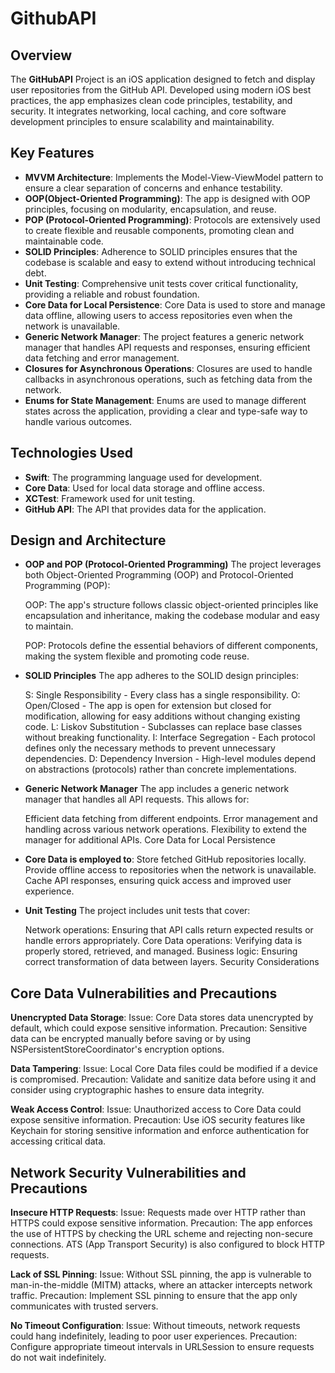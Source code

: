 # GithubAPI
## Overview

The **GitHubAPI** Project is an iOS application designed to fetch and display user repositories from the GitHub API. Developed using modern iOS best practices, the app emphasizes clean code principles, testability, and security. It integrates networking, local caching, and core software development principles to ensure scalability and maintainability.

## Key Features

- **MVVM Architecture**: Implements the Model-View-ViewModel pattern to ensure a clear separation of concerns and enhance testability.
- **OOP(Object-Oriented Programming)**: The app is designed with OOP principles, focusing on modularity, encapsulation, and reuse.
- **POP (Protocol-Oriented Programming)**: Protocols are extensively used to create flexible and reusable components, promoting clean and maintainable code.
- **SOLID Principles**: Adherence to SOLID principles ensures that the codebase is scalable and easy to extend without introducing technical debt.
- **Unit Testing**: Comprehensive unit tests cover critical functionality, providing a reliable and robust foundation.
- **Core Data for Local Persistence**: Core Data is used to store and manage data offline, allowing users to access repositories even when the network is unavailable.
- **Generic Network Manager**: The project features a generic network manager that handles API requests and responses, ensuring efficient data fetching and error management.
- **Closures for Asynchronous Operations**: Closures are used to handle callbacks in asynchronous operations, such as fetching data from the network.
- **Enums for State Management**: Enums are used to manage different states across the application, providing a clear and type-safe way to handle various outcomes.

  
## Technologies Used

- **Swift**: The programming language used for development.
- **Core Data**: Used for local data storage and offline access.
- **XCTest**: Framework used for unit testing.
- **GitHub API**: The API that provides data for the application.

## Design and Architecture

- **OOP and POP (Protocol-Oriented Programming)**
     The project leverages both Object-Oriented Programming (OOP) and Protocol-Oriented Programming (POP):

     OOP: The app's structure follows classic object-oriented principles like encapsulation and inheritance, making the codebase modular and easy to maintain.

     POP: Protocols define the essential behaviors of different components, making the system flexible and promoting code reuse.

- **SOLID Principles**
    The app adheres to the SOLID design principles:

    S: Single Responsibility - Every class has a single responsibility.
    O: Open/Closed - The app is open for extension but closed for modification, allowing for easy additions without changing existing code.
    L: Liskov Substitution - Subclasses can replace base classes without breaking functionality.
    I: Interface Segregation - Each protocol defines only the necessary methods to prevent unnecessary dependencies.
    D: Dependency Inversion - High-level modules depend on abstractions (protocols) rather than concrete implementations.

- **Generic Network Manager**
    The app includes a generic network manager that handles all API requests. This allows for:

    Efficient data fetching from different endpoints.
    Error management and handling across various network operations.
    Flexibility to extend the manager for additional APIs.
    Core Data for Local Persistence

- **Core Data is employed to**:
    Store fetched GitHub repositories locally.
    Provide offline access to repositories when the network is unavailable.
    Cache API responses, ensuring quick access and improved user experience.

- **Unit Testing**
    The project includes unit tests that cover:

    Network operations: Ensuring that API calls return expected results or handle errors appropriately.
    Core Data operations: Verifying data is properly stored, retrieved, and managed.
    Business logic: Ensuring correct transformation of data between layers.
    Security Considerations

## Core Data Vulnerabilities and Precautions

**Unencrypted Data Storage**:
    Issue: Core Data stores data unencrypted by default, which could expose sensitive information.
    Precaution: Sensitive data can be encrypted manually before saving or by using NSPersistentStoreCoordinator's encryption options.

**Data Tampering**:
    Issue: Local Core Data files could be modified if a device is compromised.
    Precaution: Validate and sanitize data before using it and consider using cryptographic hashes to ensure data integrity.

**Weak Access Control**:
    Issue: Unauthorized access to Core Data could expose sensitive information.
    Precaution: Use iOS security features like Keychain for storing sensitive information and enforce authentication for accessing critical data.

## Network Security Vulnerabilities and Precautions

**Insecure HTTP Requests**:
    Issue: Requests made over HTTP rather than HTTPS could expose sensitive information.
    Precaution: The app enforces the use of HTTPS by checking the URL scheme and rejecting non-secure connections. ATS (App Transport Security) is also configured to block HTTP requests.

**Lack of SSL Pinning**:
    Issue: Without SSL pinning, the app is vulnerable to man-in-the-middle (MITM) attacks, where an attacker intercepts network traffic.
    Precaution: Implement SSL pinning to ensure that the app only communicates with trusted servers.

**No Timeout Configuration**:
    Issue: Without timeouts, network requests could hang indefinitely, leading to poor user experiences.
    Precaution: Configure appropriate timeout intervals in URLSession to ensure requests do not wait indefinitely.
